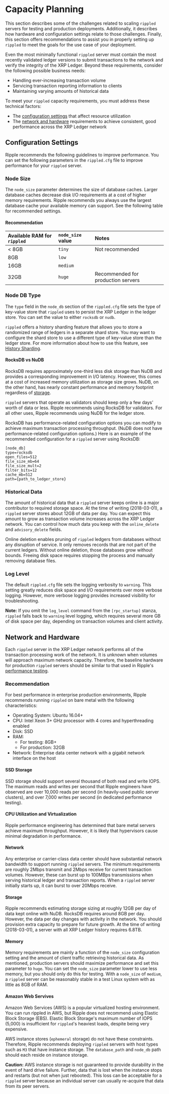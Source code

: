 # Capacity Planning

This section describes some of the challenges related to scaling `rippled` servers for testing and production deployments. Additionally, it describes how hardware and configuration settings relate to those challenges. Finally, this section offers recommendations to assist you in properly setting up `rippled` to meet the goals for the use case of your deployment.

Even the most minimally functional `rippled` server must contain the most recently validated ledger versions to submit transactions to the network and verify the integrity of the XRP Ledger. Beyond these requirements, consider the following possible business needs:

- Handling ever-increasing transaction volume
- Servicing transaction reporting information to clients
- Maintaining varying amounts of historical data

To meet your `rippled` capacity requirements, you must address these technical factors:

- The [configuration settings](#configuration-settings) that affect resource utilization
- The [network and hardware](#network-and-hardware) requirements to achieve consistent, good performance across the XRP Ledger network

## Configuration Settings

Ripple recommends the following guidelines to improve performance. You can set the following parameters in the `rippled.cfg` file to improve performance for your `rippled` server.

### Node Size

The `node_size` parameter determines the size of database caches. Larger database caches decrease disk I/O requirements at a cost of higher memory requirements. Ripple recommends you always use the largest database cache your available memory can support. See the following table for recommended settings.

#### Recommendation

| Available RAM for `rippled` | `node_size` value | Notes                              |
|:----------------------------|:------------------|:-----------------------------------|
| < 8GB                       | `tiny`            | Not recommended                    |
| 8GB                         | `low`             |                                    |
| 16GB                        | `medium`          |                                    |
| 32GB                        | `huge`            | Recommended for production servers |

### Node DB Type

The `type` field in the `node_db` section of the `rippled.cfg` file sets the type of key-value store that `rippled` uses to persist the XRP Ledger in the ledger store. You can set the value to either `rocksdb` or `nudb`.

`rippled` offers a history sharding feature that allows you to store a randomized range of ledgers in a separate shard store. You may want to configure the shard store to use a different type of key-value store than the ledger store. For more information about how to use this feature, see [History Sharding](https://ripple.com/build/history-sharding/#shard-store-configuration).


#### RocksDB vs NuDB
RocksDB requires approximately one-third less disk storage than NuDB and provides a corresponding improvement in I/O latency. However, this comes at a cost of increased memory utilization as storage size grows. NuDB, on the other hand, has nearly constant performance and memory footprint regardless of [storage](#storage).

`rippled` servers that operate as validators should keep only a few days' worth of data or less. Ripple recommends using RocksDB for validators. For all other uses, Ripple recommends using NuDB for the ledger store.

RocksDB has performance-related configuration options you can modify to achieve maximum transaction processing throughput. (NuDB does not have performance-related configuration options.) Here is an example of the recommended configuration for a `rippled` server using RocksDB:

```
[node_db]
type=rocksdb
open_files=512
file_size_mb=64
file_size_mult=2
filter_bits=12
cache_mb=512
path={path_to_ledger_store}
```

### Historical Data

The amount of historical data that a `rippled` server keeps online is a major contributor to required storage space. At the time of writing (2018-03-01), a `rippled` server stores about 12GB of data per day. You can expect this amount to grow as transaction volume increases across the XRP Ledger network. You can control how much data you keep with the `online_delete` and `advisory_delete` fields.

Online deletion enables pruning of `rippled` ledgers from databases without any disruption of service. It only removes records that are not part of the current ledgers. Without online deletion, those databases grow without bounds. Freeing disk space requires stopping the process and manually removing database files.

<!-- {# ***TODO***: Add link to online_delete section, when complete, per https://ripplelabs.atlassian.net/browse/DOC-1313  #} -->

### Log Level

The default `rippled.cfg` file sets the logging verbosity to `warning`. This setting greatly reduces disk space and I/O requirements over more verbose logging. However, more verbose logging provides increased visibility for troubleshooting.

**Note:** If you omit the `log_level` command from the `[rpc_startup]` stanza, `rippled` falls back to `warning` level logging, which requires several more GB of disk space per day, depending on transaction volumes and client activity.

## Network and Hardware

Each `rippled` server in the XRP Ledger network performs all of the transaction processing work of the network. It is unknown when volumes will approach maximum network capacity. Therefore, the baseline hardware for production `rippled` servers should be similar to that used in Ripple's [performance testing](https://ripple.com/dev-blog/demonstrably-scalable-blockchain/).

### Recommendation

For best performance in enterprise production environments, Ripple recommends running `rippled` on bare metal with the following characteristics:

- Operating System: Ubuntu 16.04+
- CPU: Intel Xeon 3+ GHz processor with 4 cores and hyperthreading enabled
- Disk: SSD
- RAM:
	- For testing: 8GB+
	- For production: 32GB
- Network: Enterprise data center network with a gigabit network interface on the host

#### SSD Storage

SSD storage should support several thousand of both read and write IOPS. The maximum reads and writes per second that Ripple engineers have observed are over 10,000 reads per second (in heavily-used public server clusters), and over 7,000 writes per second (in dedicated performance testing).

#### CPU Utilization and Virtualization
Ripple performance engineering has determined that bare metal servers achieve maximum throughput. However, it is likely that hypervisors cause minimal degradation in performance.

#### Network

Any enterprise or carrier-class data center should have substantial network bandwidth to support running `rippled` servers. The minimum requirements are roughly 2Mbps transmit and 2Mbps receive for current transaction volumes. However, these can burst up to 100MBps transmissions when serving historical ledger and transaction reports. When a `rippled` server initially starts up, it can burst to over 20Mbps receive.

#### Storage

Ripple recommends estimating storage sizing at roughly 12GB per day of data kept online with NuDB. RocksDB requires around 8GB per day. However, the data per day changes with activity in the network. You should provision extra capacity to prepare for future growth. At the time of writing (2018-03-01), a server with all XRP Ledger history requires 6.8TB.

<!-- {# ***TODO: Update the dated storage consideration above, as needed. ***#} -->
<!-- {# ***TODO: DOC-1331 tracks: Create historic metrics that a user can use to derive what will be required. For ex, a chart with 1TB in 2014, 3TB in 2015, 7TB in 2018 ***#} -->

#### Memory

Memory requirements are mainly a function of the `node_size` configuration setting and the amount of client traffic retrieving historical data. As mentioned, production servers should maximize performance and set this parameter to `huge`.
You can set the `node_size` parameter lower to use less memory, but you should only do this for testing. With a `node_size` of `medium`, a `rippled` server can be reasonably stable in a test Linux system with as little as 8GB of RAM.

#### Amazon Web Servives

Amazon Web Services (AWS) is a popular virtualized hosting environment. You can run rippled in AWS, but Ripple does not recommend using Elastic Block Storage (EBS). Elastic Block Storage's maximum number of IOPS (5,000) is insufficient for `rippled`'s heaviest loads, despite being very expensive.

AWS instance stores (`ephemeral` storage) do not have these constraints. Therefore, Ripple recommends deploying `rippled` servers with host types such as `M3` that have instance storage. The `database_path` and `node_db` path should each reside on instance storage.

**Caution:** AWS instance storage is not guaranteed to provide durability in the event of hard drive failure. Further, data that is lost when the instance stops and restarts (but not when just rebooted). This loss can be acceptable for a `rippled` server because an individual server can usually re-acquire that data from its peer servers.
